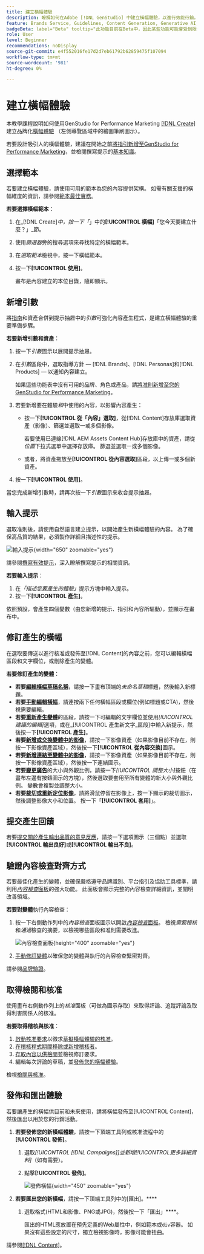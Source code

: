 ```yaml
---
title: 建立橫幅體驗
description: 瞭解如何在Adobe [!DNL GenStudio] 中建立橫幅體驗，以進行效能行銷。
feature: Brands Service, Guidelines, Content Generation, Generative AI, Create, Experiences, Variant Generation
badgeBeta: label="Beta" tooltip="此功能目前在Beta中，因此某些功能可能會受到限制或有所變更。"
role: User
level: Beginner
recommendations: noDisplay
source-git-commit: e4f552016fe17d2d7eb61792b62859475f107094
workflow-type: tm+mt
source-wordcount: '981'
ht-degree: 0%

---
```


# 建立橫幅體驗

本教學課程說明如何使用GenStudio for Performance Marketing [[!DNL Create]](/help/user-guide/create/overview.md)建立品牌化[橫幅體驗](banner-experiences.md) （左側導覽區域中的繪圖筆刷圖示）。

若要設計吸引人的橫幅體驗，建議在開始之前[將指引新增至GenStudio for Performance Marketing](/help/user-guide/guidelines/add-guidelines.md)，並檢閱撰寫提示的[基本知識](/help/user-guide/effective-prompts.md)。

## 選擇範本

若要建立橫幅體驗，請使用可用的範本為您的內容提供架構。 如需有關支援的橫幅維度的資訊，請參閱[範本最佳實務](/help/user-guide/content/best-practices-for-templates.md#follow-channel-specific-template-guidelines)。

**若要選擇橫幅範本**：

1. 在&#x200B;_[!DNL Create]_中，按一下「_」中的&#x200B;**[!UICONTROL 橫幅]**「您今天要建立什麼？」_節。
1. 使用&#x200B;_篩選器_&#x200B;旁的搜尋選項來尋找特定的橫幅範本。
1. 在&#x200B;_選取範本_&#x200B;檢視中，按一下橫幅範本。
1. 按一下&#x200B;**[!UICONTROL 使用]**。

   畫布是內容建立的本位目錄，隨即顯示。

## 新增引數

將[指南](/help/user-guide/guidelines/overview.md)和資產合併到提示抽屜中的&#x200B;_引數_&#x200B;可強化內容產生程式，是建立橫幅體驗的重要準備步驟。

**若要新增引數和資產**：

1. 按一下&#x200B;_引數_&#x200B;圖示以展開提示抽屜。
1. 在&#x200B;_引數_&#x200B;區段中，選取指導方針 — [!DNL Brands]、[!DNL Personas]和[!DNL Products] — 以通知內容建立。

   如果這些功能表中沒有可用的品牌、角色或產品，請[將准則新增至您的GenStudio for Performance Marketing](/help/user-guide/guidelines/add-guidelines.md)。

1. 若要新增要在體驗&#x200B;*和*&#x200B;中使用的內容，以影響內容產生：
   * 按一下&#x200B;**[!UICONTROL 從「內容」選取]**，從[!DNL Content]存放庫選取資產（影像）、篩選並選取一或多個影像。

     若要使用已連線[!DNL AEM Assets Content Hub]存放庫中的資產，請從&#x200B;_位置_&#x200B;下拉式選單中選擇存放庫。 篩選並選取一或多個影像。

   * 或者，將資產拖放至&#x200B;**[!UICONTROL 從內容選取]**&#x200B;區段，以上傳一或多個新資產。
1. 按一下&#x200B;**[!UICONTROL 使用]**。

當您完成新增引數時，請再次按一下&#x200B;_引數_&#x200B;圖示來收合提示抽屜。

## 輸入提示

選取准則後，請使用自然語言建立提示，以開始產生新橫幅體驗的內容。 為了確保高品質的結果，必須製作詳細且描述性的提示。

![輸入提示](/help/assets/prompt-displayad.png){width="650" zoomable="yes"}

請參閱[撰寫有效提示](/help/user-guide/effective-prompts.md)，深入瞭解撰寫提示的相關資訊。

**若要輸入提示**：

1. 在&#x200B;_「描述您要產生的體驗」_&#x200B;提示方塊中輸入提示。
1. 按一下&#x200B;**[!UICONTROL 產生]**。

依照預設，會產生四個變數（由您新增的提示、指引和內容所驅動），並顯示在畫布中。

## 修訂產生的橫幅

在選取要傳送以進行核准或發佈至[!DNL Content]的內容之前，您可以編輯橫幅區段和文字欄位，或刪除產生的變體。

**若要修訂產生的變體**：

* **若要[編輯橫幅草稿名稱](/help/user-guide/create/manage-variants.md#change-draft-name)**，請按一下畫布頂端的&#x200B;_未命名草稿_&#x200B;標題，然後輸入新標題。
* **若要[手動編輯橫幅](/help/user-guide/create/manage-variants.md#manually-edit-text)**，請連按兩下任何橫幅區段或欄位(例如標題或CTA)，然後視需要編輯。
* **若要[重新產生變體](/help/user-guide/create/manage-variants.md#re-generate-sections)**&#x200B;的區段，請按一下可編輯的文字欄位並使用&#x200B;_[!UICONTROL 建議的編輯]_&#x200B;選項，或在_[!UICONTROL 產生新文字_區段]中輸入新提示，然後按一下&#x200B;**[!UICONTROL 產生]**。
* **若要[新增或交換變體中的影像](/help/user-guide/create/manage-variants.md#swap-image)**，請按一下影像資產（如果影像目前不存在，則按一下影像資產區域），然後按一下&#x200B;**[!UICONTROL 從內容交換]**&#x200B;圖示。
* **若要[新增連結至變體中的影像](/help/user-guide/create/manage-variants.md#add-image-link)**，請按一下影像資產（如果影像目前不存在，則按一下影像資產區域），然後按一下連結圖示。
* **若要[變更廣告](/help/user-guide/create/manage-variants.md#change-aspect-ratio)**&#x200B;的大小與外觀比例，請按一下&#x200B;_[!UICONTROL 調整大小]_&#x200B;按鈕（在畫布左邊有按鈕圖示的方塊），然後選取要套用至所有變體的新大小與外觀比例。 變數會複製並調整大小。
* **若要[裁切或重新定位影像](/help/user-guide/create/manage-variants.md#crop-assets)**，請將滑鼠停留在影像上，按一下顯示的裁切圖示，然後調整影像大小和位置。 按一下「**[!UICONTROL 套用]**」。

<!-- # Preview for device
When revising and preparing email experiences, you can toggle between previews for desktop and mobile views to ensure coherence and visual appeal of draft variants.
**To preview variants for desktop and mobile devices** toggle the device preview option—between **desktop** and **mobile**—in the right menu bar (computer and phone icons) to preview how variants appear. -->

## 提交產生回饋

若要[提交關於產生輸出品質的意見反應](/help/user-guide/create/manage-variants.md#generation-feedback)，請按一下選項圖示（三個點）並選取&#x200B;**[!UICONTROL 輸出良好]**&#x200B;或&#x200B;**[!UICONTROL 輸出不良]**。

## 驗證內容檢查對齊方式

若要最佳化產生的變體，並確保嚴格遵守品牌識別、平台指引及協助工具標準，請利用&#x200B;[_內容檢查_&#x200B;面板](/help/user-guide/guidelines/brand-validation.md#content-check-panel)的強大功能。 此面板會顯示完整的內容檢查詳細資訊，並闡明改善領域。

**若要對變體**&#x200B;執行內容檢查：

1. 按一下右側動作列中的&#x200B;_內容檢查_&#x200B;面板圖示以開啟&#x200B;[_內容檢查_&#x200B;面板](/help/user-guide/guidelines/brand-validation.md#content-check-panel)。 檢視&#x200B;_需要稽核_&#x200B;和&#x200B;_通過_&#x200B;檢查的摘要，以檢視哪些區段和准則需要改進。

   ![_內容檢查_&#x200B;面板](/help/assets/content-check-panel.png){height="400" zoomable="yes"}

1. [手動修訂變體](#revise-generated-variants)以確保您的變體與執行的內容檢查緊密對齊。

請參閱[品牌驗證](/help/user-guide/guidelines/brand-validation.md)。

## 取得檢閱和核准

使用畫布右側動作列上的&#x200B;_核准_&#x200B;面板（可做為圖示存取）來取得評論、追蹤評論及取得利害關係人的核准。

**若要取得稽核與核准**：

1. [啟動核准要求](/help/user-guide/approvals/request-review.md)以徵求[草擬橫幅體驗的核准](/help/user-guide/approvals/approve-content.md)。
1. [在稽核程式期間移除或新增稽核者](/help/user-guide/approvals/review-and-edit.md#manage-approvals)。
1. [存取內容以供檢閱](/help/user-guide/approvals/review-and-edit.md#access-content-for-review)並檢視修訂要求。
1. 編輯每次評論的草稿，並[發佈您的橫幅體驗](#publish-and-export-experience)。

檢視[檢閱與核准](/help/user-guide/approvals/overview.md)。

## 發佈和匯出體驗

若要讓產生的橫幅供目前和未來使用，請將橫幅發佈至[!UICONTROL Content]，然後匯出以用於您的行銷活動。

1. **若要發佈您的新橫幅體驗**，請按一下頂端工具列或核准流程中的&#x200B;**[!UICONTROL 發佈]**。
   1. 選取&#x200B;_[!UICONTROL [!DNL Campaigns]]_並新增_[!UICONTROL &#x200B;更多詳細資料&#x200B;]_（如有需要）。
   1. 點擊&#x200B;**[!UICONTROL 發佈]**。

      ![發佈橫幅](/help/assets/publish-displayad.png){width="450" zoomable="yes"}

1. **若要匯出您的新橫幅**，請按一下頂端工具列中的[匯出]。****
   1. 選取格式(HTML和影像、PNG或JPG)，然後按一下「匯出」****。

      匯出的HTML應放置在預先定義的Web屬性中，例如範本或`div`容器。 如果沒有這些設定的尺寸，獨立檢視影像時，影像可能會扭曲。

請參閱[[!DNL Content]](/help/user-guide/content/overview.md#search-and-find-approved-content)。
